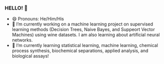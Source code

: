 ### HELLO! 👋
- 😄 Pronouns: He/Him/His
- 🔭 I’m currently working on a machine learning project on supervised learning methods (Decision Trees, Naive Bayes, and Suppeort Vector Machines) using wine datasets. I am also learning about artificial neural networks. 
- 🌱 I’m currently learning statistical learning, machine learning, chemical process synthesis, biochemical separations, applied analysis, and biological assays! 



<!--
**sakw150/sakw150** is a ✨ _special_ ✨ repository because its `README.md` (this file) appears on your GitHub profile.

Here are some ideas to get you started:

- 🔭 I’m currently working on ...
- 🌱 I’m currently learning ...
- 👯 I’m looking to collaborate on ...
- 🤔 I’m looking for help with ...
- 💬 Ask me about ...
- 📫 How to reach me: ...
- 😄 Pronouns: ...
- ⚡ Fun fact: ...
-->
